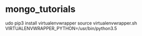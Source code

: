 # mongo_tutorials
udo pip3 install virtualenvwrapper
source virtualenvwrapper.sh
VIRTUALENVWRAPPER_PYTHON=/usr/bin/python3.5
